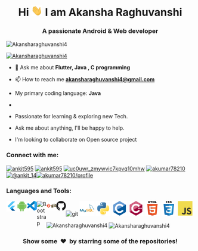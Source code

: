 <h1 align="center">Hi <img src="https://raw.githubusercontent.com/ABSphreak/ABSphreak/master/gifs/Hi.gif" width="30px"> I am Akansha Raghuvanshi</h1>
<h3 align="center">A passionate Android & Web developer</h3>

<p align="left"> <img src="https://komarev.com/ghpvc/?username=Akansharaghuvanshi4&label=Profile%20views&color=0e75b6&style=flat" alt="Akansharaghuvanshi4" /> </p>

<p align="left"> <a href="https://github.com/ryo-ma/github-profile-trophy"><img src="https://github-profile-trophy.vercel.app/?username=Akansharaghuvanshi4&theme=juicyfresh" alt="Akansharaghuvanshi4" /></a> </p>

- 💬 Ask me about **Flutter, Java , C programming**

- 📫 How to reach me **akansharaghuvanshi4@gmail.com**

- My primary coding language: **Java**

-

- Passionate for learning & exploring new Tech.

- Ask me about anything, I'll be happy to help.

- I'm looking to collaborate on Open source project

<h3 align="left">Connect with me:</h3>
<p align="left">
  
<a href="https://www.linkedin.com/mwlite/in/akansha-raghuvanshi-639a43194" target="blank"><img align="center" src="https://raw.githubusercontent.com/rahuldkjain/github-profile-readme-generator/6253936f99716cd30c07055d5d10e9332af37171/src/images/icons/Social/linked-in-alt.svg" alt="ankit595" height="30" width="40" /></a> <a href="https://www.instagram.com/akankshit_/" target="blank"><img align="center" src="https://raw.githubusercontent.com/rahuldkjain/github-profile-readme-generator/6253936f99716cd30c07055d5d10e9332af37171/src/images/icons/Social/instagram.svg" alt="ankit595" height="30" width="40" /></a> <a href="https://www.youtube.com/channel/UCX2L95Pfp1IqJqP880SHVNg" target="blank"><img align="center" src="https://raw.githubusercontent.com/rahuldkjain/github-profile-readme-generator/6253936f99716cd30c07055d5d10e9332af37171/src/images/icons/Social/youtube.svg" alt="uc0uwr_zmywvic7kpvq10mhw" height="30" width="40" /></a> <a href="https://www.hackerrank.com/akumar78210" target="blank"><img align="center" src="https://raw.githubusercontent.com/rahuldkjain/github-profile-readme-generator/6253936f99716cd30c07055d5d10e9332af37171/src/images/icons/Social/hackerrank.svg" alt="akumar78210" height="30" width="40" /></a><a href="https://www.hackerearth.com/@ankit_14" target="blank"><img align="center" src="https://raw.githubusercontent.com/rahuldkjain/github-profile-readme-generator/6253936f99716cd30c07055d5d10e9332af37171/src/images/icons/Social/hackerearth.svg" alt="@ankit_14" height="30" width="40" /></a><a href="https://auth.geeksforgeeks.org/user/akumar78210/profile" target="blank"><img align="center" src="https://raw.githubusercontent.com/rahuldkjain/github-profile-readme-generator/6253936f99716cd30c07055d5d10e9332af37171/src/images/icons/Social/geeks-for-geeks.svg" alt="akumar78210/profile" height="30" width="40" /></a>
</p>

<h3 align="left">Languages and Tools:</h3>
<p align="left">
  <img align="left" width="28px" src="https://raw.githubusercontent.com/github/explore/80688e429a7d4ef2fca1e82350fe8e3517d3494d/topics/flutter/flutter.png" />
  <img align="left" width="28px" src="https://raw.githubusercontent.com/github/explore/80688e429a7d4ef2fca1e82350fe8e3517d3494d/topics/android/android.png" />
  <img src="https://www.vectorlogo.zone/logos/git-scm/git-scm-icon.svg" alt="git" width="40" height="40"/>
  <img src="https://raw.githubusercontent.com/devicons/devicon/master/icons/mysql/mysql-original-wordmark.svg" alt="mysql" width="40" height="40"/>
  <img src="https://raw.githubusercontent.com/devicons/devicon/master/icons/python/python-original.svg" alt="python" width="40" height="40"/>
  <img align="left" alt="Visual Studio Code" width="26px" src="https://raw.githubusercontent.com/github/explore/80688e429a7d4ef2fca1e82350fe8e3517d3494d/topics/visual-studio-code/visual-studio-code.png" /> 
  <img src="https://raw.githubusercontent.com/devicons/devicon/master/icons/c/c-original.svg" alt="c" width="40" height="40"/>
  <img src="https://raw.githubusercontent.com/devicons/devicon/master/icons/cplusplus/cplusplus-original.svg" alt="cplusplus" width="40" height="40"/>
  <img src="https://raw.githubusercontent.com/devicons/devicon/master/icons/html5/html5-original-wordmark.svg" alt="html5" width="40" height="40"/>
  <img src="https://raw.githubusercontent.com/devicons/devicon/master/icons/css3/css3-original-wordmark.svg" alt="css3" width="40" height="40"/> 
  <img src="https://raw.githubusercontent.com/devicons/devicon/master/icons/javascript/javascript-original.svg" alt="javascript" width="40" height="40"/>
  <img align="left"  width="26px"  src="https://user-images.githubusercontent.com/44005233/120921731-9e8ecf80-c6e2-11eb-9ea1-aa04f03ced2e.png" alt="Bootstrap" />
  <img align="left" alt="Git" width="26px" src="https://raw.githubusercontent.com/github/explore/80688e429a7d4ef2fca1e82350fe8e3517d3494d/topics/git/git.png" />
  <img align="left" alt="GitHub" width="26px" src="https://raw.githubusercontent.com/github/explore/78df643247d429f6cc873026c0622819ad797942/topics/github/github.png" />

  
<p><img align="left" src="https://github-readme-stats.vercel.app/api/top-langs?username=Akansharaghuvanshi4&show_icons=true&locale=en&layout=compact&theme=dark" alt="Akansharaghuvanshi4" /></p>

<p>&nbsp;<img align="center" src="https://github-readme-stats.vercel.app/api?username=Akansharaghuvanshi4&show_icons=true&locale=en&theme=onedark" alt="Akansharaghuvanshi4" /></p>



<h3 align="center">Show some &nbsp;❤️&nbsp; by starring some of the repositories!</h3>


<!--
**Akansharaghuvanshi4/Akansharaghuvanshi4** is a ✨ _special_ ✨ repository because its `README.md` (this file) appears on your GitHub profile.

Here are some ideas to get you started:

- 🔭 I’m currently working on ...
- 🌱 I’m currently learning ...
- 👯 I’m looking to collaborate on ...
- 🤔 I’m looking for help with ...
- 💬 Ask me about ...
- 📫 How to reach me: ...
- 😄 Pronouns: ...
- ⚡ Fun fact: ...
-->
